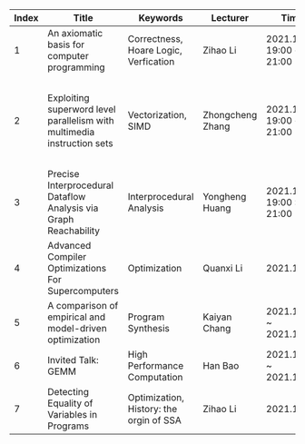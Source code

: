 | Index | Title |  Keywords | Lecturer | Time | Links| Presiquite |
| ----- | ----- | --------- | ---------| ---- | ---- | ---------- |
| 1 | An axiomatic basis for computer programming | Correctness, Hoare Logic, Verfication | Zihao Li | 2021.11.7 19:00 ~ 21:00 | [PPT](https://github.com/zihaoli-cn/compiler-paper-reading/tree/main/material/ProgrammingLanguages/HoareLogic)| have learned **Proprositional Logic** |
| 2 | Exploiting superword level parallelism with multimedia instruction sets | Vectorization, SIMD | Zhongcheng Zhang | 2021.11.14 19:00 ~ 21:00 | [PPT](https://github.com/zihaoli-cn/compiler-paper-reading/tree/main/material/Compiler%20Specialization/Vectorization) |  `Abstract` and `Introduction` parts in paper are strongly suggested to read before attending the seminar |
| 3 | Precise Interprocedural Dataflow Analysis via Graph Reachability | Interprocedural Analysis | Yongheng Huang | 2021.11.21 19:00 : 21:00 | `TODO` | |
| 4 | Advanced Compiler Optimizations For Supercomputers | Optimization | Quanxi Li | 2021.11.28 | `TODO` | |
| 5 | A comparison of empirical and model-driven optimization | Program Synthesis | Kaiyan Chang | 2021.12.04 ~ 2021.12.05 | `TODO` | |
| 6 | Invited Talk: GEMM | High Performance Computation | Han Bao | 2021.12.11 ~ 2021.12.12 | `TODO` | |
| 7 | Detecting Equality of Variables in Programs|  Optimization, History: the orgin of SSA | Zihao Li | 2021.12.19 | `TODO` | at least know what is **SSA**|

